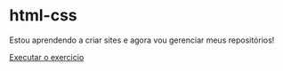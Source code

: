 # html-css

Estou aprendendo a criar sites e agora vou gerenciar meus repositórios!

<a href="https://cauagm.github.io/html-css/exercicios/ex008/index.html">Executar o exercicio</a>